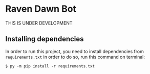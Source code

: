 # Raven Dawn Bot
THIS IS UNDER DEVELOPMENT
## Installing dependencies
In order to run this project, you need to install dependencies from `requirements.txt` in order to do so, run this command on terminal:
```
$ py -m pip install -r requirements.txt
```